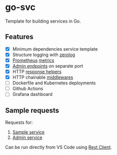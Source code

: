 # go-svc

Template for building services in Go.

## Features

- [x] Minimum dependencies service template
- [x] Structure logging with [zerolog](https://github.com/rs/zerolog)
- [x] [Prometheus](https://prometheus.io/) [metrics](./pkg/httpe/metrics/)
- [x] [Admin endpoints](./pkg/httpe/admin/routes.go) on separate port
- [x] HTTP [response helpers](./pkg/httpe/response.go)
- [x] HTTP chainable [middlewares](./pkg/httpe/middleware.go)
- [ ] Dockerfile and Kubernetes deployments
- [ ] Github Actions
- [ ] Grafana dashboard

## Sample requests

Requests for:

1. [Sample service](service.http)
1. [Admin service](admin.http)

Can be run directly from VS Code using [Rest Client](https://marketplace.visualstudio.com/items?itemName=humao.rest-client).
